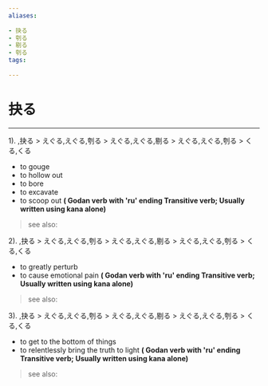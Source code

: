 ```yaml
---
aliases:
    
- 抉る
- 刳る
- 剔る
- 刳る
tags:
    
---
```


# 抉る
---
1).
,抉る > えぐる,えぐる,刳る > えぐる,えぐる,剔る > えぐる,えぐる,刳る > くる,くる

- to gouge
- to hollow out
- to bore
- to excavate
- to scoop out
**( Godan verb with 'ru' ending Transitive verb; Usually written using kana alone)**
> see also: 
            
2).
,抉る > えぐる,えぐる,刳る > えぐる,えぐる,剔る > えぐる,えぐる,刳る > くる,くる

- to greatly perturb
- to cause emotional pain
**( Godan verb with 'ru' ending Transitive verb; Usually written using kana alone)**
> see also: 
            
3).
,抉る > えぐる,えぐる,刳る > えぐる,えぐる,剔る > えぐる,えぐる,刳る > くる,くる

- to get to the bottom of things
- to relentlessly bring the truth to light
**( Godan verb with 'ru' ending Transitive verb; Usually written using kana alone)**
> see also: 
            